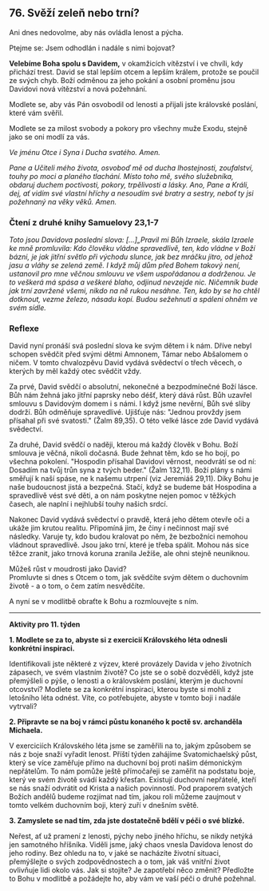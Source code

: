 ## 76. **Svěží zeleň nebo trní?**

Ani dnes nedovolme, aby nás ovládla lenost a pýcha.

Ptejme se: Jsem odhodlán i nadále s nimi bojovat?

**Velebíme Boha spolu s Davidem,** v okamžicích vítězství i ve chvíli, kdy přichází trest. David se stal lepším otcem a lepším králem, protože se poučil ze svých chyb. Boží odměnou za jeho pokání a osobní proměnu jsou Davidovi nová vítězství a nová požehnání.

Modlete se, aby vás Pán osvobodil od lenosti a přijali jste královské poslání, které vám svěřil.

Modlete se za milost svobody a pokory pro všechny muže Exodu, stejně jako se oni modlí za vás.

_Ve jménu Otce i Syna i Ducha svatého. Amen._

_Pane a Učiteli mého života, osvoboď mě od ducha lhostejnosti, zoufalství, touhy po moci a planého tlachání. Místo toho mě, svého služebníka, obdaruj duchem poctivosti, pokory, trpělivosti a lásky. Ano, Pane a Králi, dej, ať vidím své vlastní hříchy a nesoudím své bratry a sestry, neboť ty jsi požehnaný na věky věků. Amen._

### Čtení z druhé knihy Samuelovy 23,1-7

_Toto jsou Davidova poslední slova: [...]„Pravil mi Bůh Izraele, skála Izraele ke mně promluvila: Kdo člověku vládne spravedlivě, ten, kdo vládne v Boží bázni, je jak jitřní světlo při východu slunce, jak bez mráčku jitro, od jehož jasu a vláhy se zelená země. I když můj dům před Bohem takový není, ustanovil pro mne věčnou smlouvu ve všem uspořádanou a dodrženou. Je to veškerá má spása a veškeré blaho, odjinud nevzejde nic. Ničemník bude jak trní zavržené všemi, nikdo na ně rukou nesáhne. Ten, kdo by se ho chtěl dotknout, vezme železo, násadu kopí. Budou sežehnuti a spáleni ohněm ve svém sídle._

### Reflexe

David nyní pronáší svá poslední slova ke svým dětem i k nám. Dříve nebyl schopen svědčit před svými dětmi Amnonem, Támar nebo Abšalomem o ničem. V tomto chvalozpěvu David vydává svědectví o třech věcech, o kterých by měl každý otec svědčit vždy.

Za prvé, David svědčí o absolutní, nekonečné a bezpodmínečné Boží lásce. Bůh nám žehná jako jitřní paprsky nebo déšť, který dává růst. Bůh uzavřel smlouvu s Davidovým domem i s námi. I když jsme nevěrní, Bůh své sliby dodrží. Bůh odměňuje spravedlivé. Ujišťuje nás: "Jednou provždy jsem přísahal při své svatosti." (Žalm 89,35). O této velké lásce zde David vydává svědectví.

Za druhé, David svědčí o naději, kterou má každý člověk v Bohu. Boží smlouva je věčná, nikoli dočasná. Bude žehnat těm, kdo se ho bojí, po všechna pokolení. "Hospodin přísahal Davidovi věrnost, neodvrátí se od ní: Dosadím na tvůj trůn syna z tvých beder." (Žalm 132,11). Boží plány s námi směřují k naší spáse, ne k našemu utrpení (viz Jeremiáš 29,11). Díky Bohu je naše budoucnost jistá a bezpečná. Stačí, když se budeme bát Hospodina a spravedlivě vést své děti, a on nám poskytne nejen pomoc v těžkých časech, ale naplní i nejhlubší touhy našich srdcí.

Nakonec David vydává svědectví o pravdě, která jeho dětem otevře oči a ukáže jim krutou realitu. Připomíná jim, že činy i nečinnost mají své následky. Varuje ty, kdo budou kralovat po něm, že bezbožníci nemohou vládnout spravedlivě. Jsou jako trní, které je třeba spálit. Mohou nás sice těžce zranit, jako trnová koruna zranila Ježíše, ale ohni stejně neuniknou.

Můžeš růst v moudrosti jako David? \
Promluvte si dnes s Otcem o tom, jak svědčíte svým dětem o duchovním životě - a o tom, o čem zatím nesvědčíte.

A nyní se v modlitbě obraťte k Bohu a rozmlouvejte s ním.

---

**Aktivity pro 11. týden**

**1. Modlete se za to, abyste si z exercicií Královského léta odnesli konkrétní inspiraci.**

Identifikovali jste některé z výzev, které provázely Davida v jeho životních zápasech, ve svém vlastním životě? Co jste se o sobě dozvěděli, když jste přemýšleli o pýše, o lenosti a o královském poslání, kterým je duchovní otcovství? Modlete se za konkrétní inspiraci, kterou byste si mohli z letošního léta odnést. Víte, co potřebujete, abyste v tomto boji i nadále vytrvali?

**2. Připravte se na boj v rámci půstu konaného k poctě sv. archanděla Michaela.**

V exerciciích Královského léta jsme se zaměřili na to, jakým způsobem se nás z boje snaží vyřadit lenost. Příští týden zahájíme Svatomichaelský půst, který se více zaměřuje přímo na duchovní boj proti našim démonickým nepřátelům. To nám pomůže ještě přímočařeji se zaměřit na podstatu boje, který ve svém životě svádí každý křesťan. Existují duchovní nepřátelé, kteří se nás snaží odvrátit od Krista a našich povinností. Pod praporem svatých Božích andělů budeme rozjímat nad tím, jakou roli můžeme zaujmout v tomto velkém duchovním boji, který zuří v dnešním světě.

**3. Zamyslete se nad tím, zda jste dostatečně bdělí v péči o své blízké.**

Neřest, ať už pramení z lenosti, pýchy nebo jiného hříchu, se nikdy netýká jen samotného hříšníka. Viděli jsme, jaký chaos vnesla Davidova lenost do jeho rodiny. Bez ohledu na to, v jaké se nacházíte životní situaci, přemýšlejte o svých zodpovědnostech a o tom, jak váš vnitřní život ovlivňuje lidi okolo vás. Jak si stojíte? Je zapotřebí něco změnit? Předložte to Bohu v modlitbě a požádejte ho, aby vám ve vaší péči o druhé požehnal.
